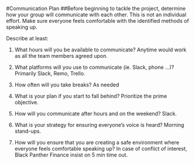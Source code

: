 #Communication Plan
##Before beginning to tackle the project, determine how your group will communicate with each other. This is not an individual effort. Make sure everyone feels comfortable with the identified methods of speaking up.

Describe at least:

1.  What hours will you be available to communicate?
    Anytime would work as all the team members agreed upon.

2.  What platforms will you use to communicate (ie. Slack, phone …)?
    Primarily Slack, Remo, Trello.

3.  How often will you take breaks?
    As needed

4.  What is your plan if you start to fall behind?
    Prioritize the prime objective.

5.  How will you communicate after hours and on the weekend?
    Slack.

6.  What is your strategy for ensuring everyone’s voice is heard?
    Morning stand-ups.

7.  How will you ensure that you are creating a safe environment where everyone feels comfortable speaking up?
    In case of conflict of interest, Black Panther Finance insist on 5 min time out.


